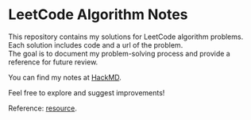 # LeetCode Algorithm Notes

This repository contains my solutions for LeetCode algorithm problems. Each solution includes code and a url of the problem.    
The goal is to document my problem-solving process and provide a reference for future review.    

You can find my notes at [HackMD](https://hackmd.io/@peter-john/SJ6GssiCJx).

Feel free to explore and suggest improvements!    


Reference: [resource](https://labuladong.online/algo/home/).
